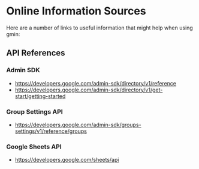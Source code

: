 # Online Information Sources

Here are a number of links to useful information that might help when using gmin:

## API References

### Admin SDK
* https://developers.google.com/admin-sdk/directory/v1/reference
* https://developers.google.com/admin-sdk/directory/v1/get-start/getting-started

### Group Settings API
* https://developers.google.com/admin-sdk/groups-settings/v1/reference/groups

### Google Sheets API
* https://developers.google.com/sheets/api